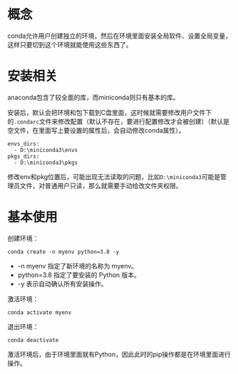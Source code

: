 

# 概念

conda允许用户创建独立的环境，然后在环境里面安装全局软件、设置全局变量，这样只要切到这个环境就能使用这些东西了。

# 安装相关

anaconda包含了较全面的库，而miniconda则只有基本的库。

安装后，默认会把环境和包下载到C盘里面，这时候就需要修改用户文件下的`.condarc`文件来修改配置（默认不存在，要进行配置修改才会被创建）（默认是空文件，在里面写上要设置的属性后，会自动修改conda属性）。

```
envs_dirs:
  - D:\miniconda3\envs
pkgs_dirs:
  - D:\miniconda3\pkgs
```

修改env和pkg位置后，可能出现无法读取的问题，比如`D:\miniconda3`可能是管理员文件，对普通用户只读，那么就需要手动给改文件夹权限。

# 基本使用

创建环境：

```shell
conda create -n myenv python=3.8 -y
```

- -n myenv 指定了新环境的名称为 myenv。
- python=3.8 指定了要安装的 Python 版本。
- -y 表示自动确认所有安装操作。

激活环境：

```shell
conda activate myenv
```

退出环境：

```shell
conda deactivate
```

激活环境后，由于环境里面就有Python，因此此时的pip操作都是在环境里面进行操作。










